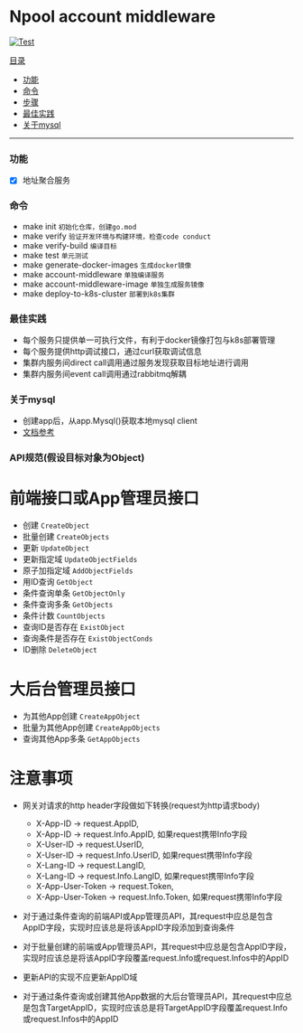 # Npool account middleware

[![Test](https://github.com/NpoolPlatform/account-middleware/actions/workflows/main.yml/badge.svg?branch=master)](https://github.com/NpoolPlatform/account-middleware/actions/workflows/main.yml)

[目录](#目录)
- [功能](#功能)
- [命令](#命令)
- [步骤](#步骤)
- [最佳实践](#最佳实践)
- [关于mysql](#关于mysql)

-----------
### 功能
- [x] 地址聚合服务

### 命令
* make init ```初始化仓库，创建go.mod```
* make verify ```验证开发环境与构建环境，检查code conduct```
* make verify-build ```编译目标```
* make test ```单元测试```
* make generate-docker-images ```生成docker镜像```
* make account-middleware ```单独编译服务```
* make account-middleware-image ```单独生成服务镜像```
* make deploy-to-k8s-cluster ```部署到k8s集群```

### 最佳实践
* 每个服务只提供单一可执行文件，有利于docker镜像打包与k8s部署管理
* 每个服务提供http调试接口，通过curl获取调试信息
* 集群内服务间direct call调用通过服务发现获取目标地址进行调用
* 集群内服务间event call调用通过rabbitmq解耦

### 关于mysql
* 创建app后，从app.Mysql()获取本地mysql client
* [文档参考](https://entgo.io/docs/sql-integration)

### API规范(假设目标对象为Object)
# 前端接口或App管理员接口
* 创建 ```CreateObject```
* 批量创建 ```CreateObjects```
* 更新 ```UpdateObject```
* 更新指定域 ```UpdateObjectFields```
* 原子加指定域 ```AddObjectFields```
* 用ID查询 ```GetObject```
* 条件查询单条 ```GetObjectOnly```
* 条件查询多条 ```GetObjects```
* 条件计数 ```CountObjects```
* 查询ID是否存在 ```ExistObject```
* 查询条件是否存在 ```ExistObjectConds```
* ID删除 ```DeleteObject```

# 大后台管理员接口
* 为其他App创建 ```CreateAppObject```
* 批量为其他App创建 ```CreateAppObjects```
* 查询其他App多条 ```GetAppObjects```

# 注意事项
* 网关对请求的http header字段做如下转换(request为http请求body)
  * X-App-ID -> request.AppID,
  * X-App-ID -> request.Info.AppID, 如果request携带Info字段
  * X-User-ID -> request.UserID,
  * X-User-ID -> request.Info.UserID, 如果request携带Info字段
  * X-Lang-ID -> request.LangID,
  * X-Lang-ID -> request.Info.LangID, 如果request携带Info字段
  * X-App-User-Token -> request.Token,
  * X-App-User-Token -> request.Info.Token, 如果request携带Info字段

* 对于通过条件查询的前端API或App管理员API，其request中应总是包含AppID字段，实现时应该总是将该AppID字段添加到查询条件
* 对于批量创建的前端或App管理员API，其request中应总是包含AppID字段，实现时应该总是将该AppID字段覆盖request.Info或request.Infos中的AppID
* 更新API的实现不应更新AppID域
* 对于通过条件查询或创建其他App数据的大后台管理员API，其request中应总是包含TargetAppID，实现时应该总是将TargetAppID字段覆盖request.Info或request.Infos中的AppID
